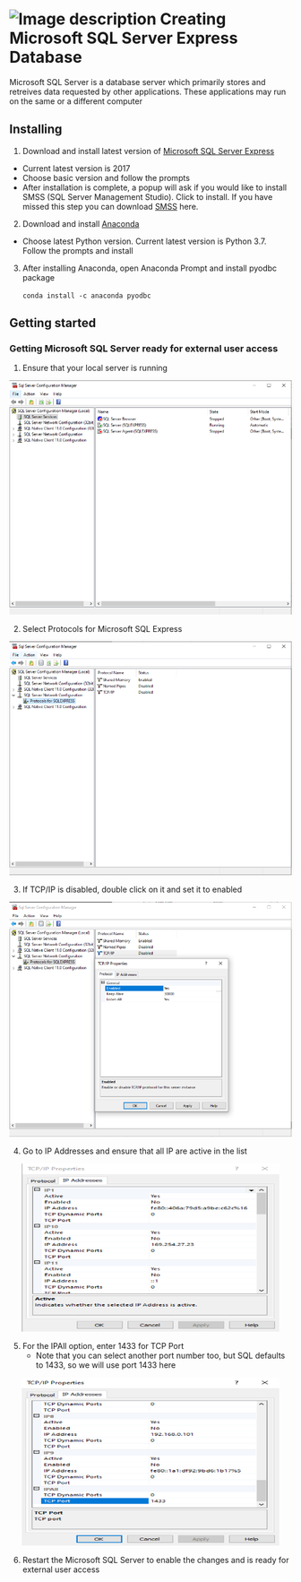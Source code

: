 # ![Image description](https://github.com/mjkoh/Creating-Database/blob/master/Pic/HomeServer.png) Creating Microsoft SQL Server Express Database

Microsoft SQL Server is a database server which primarily stores and retreives data requested by other applications. These applications may run on the same or a different computer

## Installing

1. Download and install latest version of [Microsoft SQL Server Express](https://www.microsoft.com/en-us/sql-server/sql-server-editions-express)
* Current latest version is 2017 
* Choose basic version and follow the prompts
* After installation is complete, a popup will ask if you would like to install SMSS (SQL Server Management Studio). Click to install. If you have missed this step you can download [SMSS](https://docs.microsoft.com/en-us/sql/ssms/download-sql-server-management-studio-ssms?redirectedfrom=MSDN&view=sql-server-ver15) here.

2. Download and install [Anaconda](https://www.anaconda.com/distribution/)
* Choose latest Python version. Current latest version is Python 3.7. Follow the prompts and install

3. After installing Anaconda, open Anaconda Prompt and install pyodbc package

	`conda install -c anaconda pyodbc`

## Getting started
### Getting Microsoft SQL Server ready for external user access

1. Ensure that your local server is running

![Repo List](https://github.com/BruceKoh/Creating-Database/blob/master/Pic/Capture1.PNG)

2. Select Protocols for Microsoft SQL Express

![Repo List](https://github.com/BruceKoh/Creating-Database/blob/master/Pic/Capture2.PNG)

3. If TCP/IP is disabled, double click on it and set it to enabled

![Repo List](https://github.com/BruceKoh/Creating-Database/blob/master/Pic/Capture3.PNG)

4. Go to IP Addresses and ensure that all IP are active in the list

<p align="center">
  <img width="460" height="300" src="https://github.com/BruceKoh/Creating-Database/blob/master/Pic/Capture4.PNG">
</p>

5. For the IPAll option, enter 1433 for TCP Port
	* Note that you can select another port number too, but SQL defaults to 1433, so we will use port 1433 here

<p align="center">
  <img width="460" height="300" src="https://github.com/BruceKoh/Creating-Database/blob/master/Pic/Capture5.PNG">
</p>

6. Restart the Microsoft SQL Server to enable the changes and is ready for external user access













